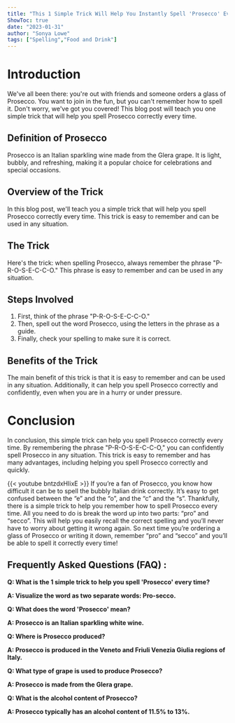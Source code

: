 ```yaml
---
title: "This 1 Simple Trick Will Help You Instantly Spell 'Prosecco' Every Time!"
ShowToc: true 
date: "2023-01-31"
author: "Sonya Lowe" 
tags: ["Spelling","Food and Drink"]
---
```

# Introduction 
We've all been there: you're out with friends and someone orders a glass of Prosecco. You want to join in the fun, but you can't remember how to spell it. Don't worry, we've got you covered! This blog post will teach you one simple trick that will help you spell Prosecco correctly every time.

## Definition of Prosecco
Prosecco is an Italian sparkling wine made from the Glera grape. It is light, bubbly, and refreshing, making it a popular choice for celebrations and special occasions.

## Overview of the Trick
In this blog post, we'll teach you a simple trick that will help you spell Prosecco correctly every time. This trick is easy to remember and can be used in any situation.

## The Trick
Here's the trick: when spelling Prosecco, always remember the phrase "P-R-O-S-E-C-C-O." This phrase is easy to remember and can be used in any situation.

## Steps Involved
1. First, think of the phrase "P-R-O-S-E-C-C-O."
2. Then, spell out the word Prosecco, using the letters in the phrase as a guide.
3. Finally, check your spelling to make sure it is correct.

## Benefits of the Trick
The main benefit of this trick is that it is easy to remember and can be used in any situation. Additionally, it can help you spell Prosecco correctly and confidently, even when you are in a hurry or under pressure.

# Conclusion
In conclusion, this simple trick can help you spell Prosecco correctly every time. By remembering the phrase "P-R-O-S-E-C-C-O," you can confidently spell Prosecco in any situation. This trick is easy to remember and has many advantages, including helping you spell Prosecco correctly and quickly.

{{< youtube bntzdxHIixE >}} 
If you’re a fan of Prosecco, you know how difficult it can be to spell the bubbly Italian drink correctly. It’s easy to get confused between the “e” and the “o”, and the “c” and the “s”. Thankfully, there is a simple trick to help you remember how to spell Prosecco every time. All you need to do is break the word up into two parts: “pro” and “secco”. This will help you easily recall the correct spelling and you’ll never have to worry about getting it wrong again. So next time you’re ordering a glass of Prosecco or writing it down, remember “pro” and “secco” and you’ll be able to spell it correctly every time!

## Frequently Asked Questions (FAQ) :
**Q: What is the 1 simple trick to help you spell 'Prosecco' every time?**

**A: Visualize the word as two separate words: Pro-secco.**

**Q: What does the word 'Prosecco' mean?**

**A: Prosecco is an Italian sparkling white wine.**

**Q: Where is Prosecco produced?**

**A: Prosecco is produced in the Veneto and Friuli Venezia Giulia regions of Italy.**

**Q: What type of grape is used to produce Prosecco?**

**A: Prosecco is made from the Glera grape.**

**Q: What is the alcohol content of Prosecco?**

**A: Prosecco typically has an alcohol content of 11.5% to 13%.**





